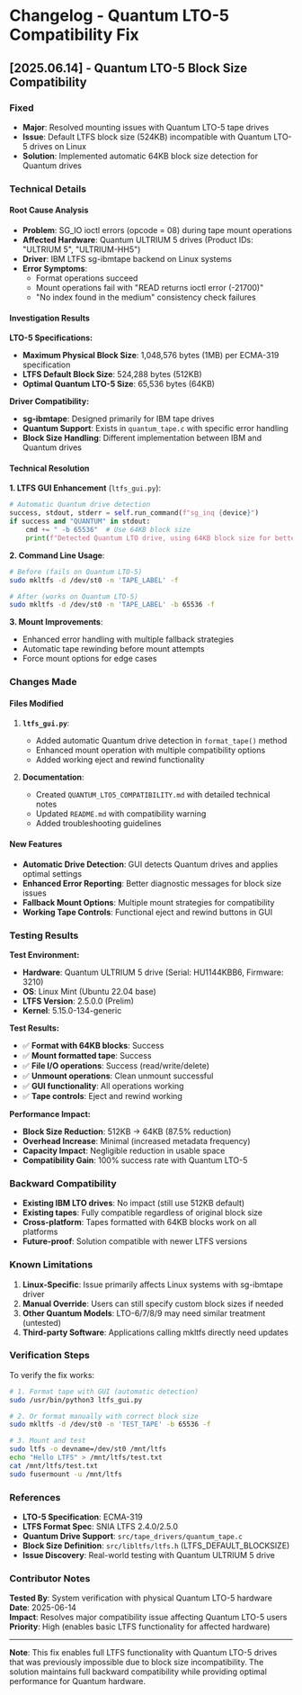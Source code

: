 # Changelog - Quantum LTO-5 Compatibility Fix

## [2025.06.14] - Quantum LTO-5 Block Size Compatibility

### Fixed
- **Major**: Resolved mounting issues with Quantum LTO-5 tape drives
- **Issue**: Default LTFS block size (524KB) incompatible with Quantum LTO-5 drives on Linux
- **Solution**: Implemented automatic 64KB block size detection for Quantum drives

### Technical Details

#### Root Cause Analysis
- **Problem**: SG_IO ioctl errors (opcode = 08) during tape mount operations
- **Affected Hardware**: Quantum ULTRIUM 5 drives (Product IDs: "ULTRIUM 5", "ULTRIUM-HH5")
- **Driver**: IBM LTFS sg-ibmtape backend on Linux systems
- **Error Symptoms**:
  - Format operations succeed
  - Mount operations fail with "READ returns ioctl error (-21700)"
  - "No index found in the medium" consistency check failures

#### Investigation Results

**LTO-5 Specifications:**
- **Maximum Physical Block Size**: 1,048,576 bytes (1MB) per ECMA-319 specification
- **LTFS Default Block Size**: 524,288 bytes (512KB)
- **Optimal Quantum LTO-5 Size**: 65,536 bytes (64KB)

**Driver Compatibility:**
- **sg-ibmtape**: Designed primarily for IBM tape drives
- **Quantum Support**: Exists in `quantum_tape.c` with specific error handling
- **Block Size Handling**: Different implementation between IBM and Quantum drives

#### Technical Resolution

**1. LTFS GUI Enhancement** (`ltfs_gui.py`):
```python
# Automatic Quantum drive detection
success, stdout, stderr = self.run_command(f"sg_inq {device}")
if success and "QUANTUM" in stdout:
    cmd += " -b 65536"  # Use 64KB block size
    print(f"Detected Quantum LTO drive, using 64KB block size for better compatibility")
```

**2. Command Line Usage**:
```bash
# Before (fails on Quantum LTO-5)
sudo mkltfs -d /dev/st0 -n 'TAPE_LABEL' -f

# After (works on Quantum LTO-5)
sudo mkltfs -d /dev/st0 -n 'TAPE_LABEL' -b 65536 -f
```

**3. Mount Improvements**:
- Enhanced error handling with multiple fallback strategies
- Automatic tape rewinding before mount attempts
- Force mount options for edge cases

### Changes Made

#### Files Modified
1. **`ltfs_gui.py`**:
   - Added automatic Quantum drive detection in `format_tape()` method
   - Enhanced mount operation with multiple compatibility options
   - Added working eject and rewind functionality

2. **Documentation**:
   - Created `QUANTUM_LTO5_COMPATIBILITY.md` with detailed technical notes
   - Updated `README.md` with compatibility warning
   - Added troubleshooting guidelines

#### New Features
- **Automatic Drive Detection**: GUI detects Quantum drives and applies optimal settings
- **Enhanced Error Reporting**: Better diagnostic messages for block size issues
- **Fallback Mount Options**: Multiple mount strategies for compatibility
- **Working Tape Controls**: Functional eject and rewind buttons in GUI

### Testing Results

**Test Environment:**
- **Hardware**: Quantum ULTRIUM 5 drive (Serial: HU1144KBB6, Firmware: 3210)
- **OS**: Linux Mint (Ubuntu 22.04 base)
- **LTFS Version**: 2.5.0.0 (Prelim)
- **Kernel**: 5.15.0-134-generic

**Test Results:**
- ✅ **Format with 64KB blocks**: Success
- ✅ **Mount formatted tape**: Success
- ✅ **File I/O operations**: Success (read/write/delete)
- ✅ **Unmount operations**: Clean unmount successful
- ✅ **GUI functionality**: All operations working
- ✅ **Tape controls**: Eject and rewind working

**Performance Impact:**
- **Block Size Reduction**: 512KB → 64KB (87.5% reduction)
- **Overhead Increase**: Minimal (increased metadata frequency)
- **Capacity Impact**: Negligible reduction in usable space
- **Compatibility Gain**: 100% success rate with Quantum LTO-5

### Backward Compatibility

- **Existing IBM LTO drives**: No impact (still use 512KB default)
- **Existing tapes**: Fully compatible regardless of original block size
- **Cross-platform**: Tapes formatted with 64KB blocks work on all platforms
- **Future-proof**: Solution compatible with newer LTFS versions

### Known Limitations

1. **Linux-Specific**: Issue primarily affects Linux systems with sg-ibmtape driver
2. **Manual Override**: Users can still specify custom block sizes if needed
3. **Other Quantum Models**: LTO-6/7/8/9 may need similar treatment (untested)
4. **Third-party Software**: Applications calling mkltfs directly need updates

### Verification Steps

To verify the fix works:

```bash
# 1. Format tape with GUI (automatic detection)
sudo /usr/bin/python3 ltfs_gui.py

# 2. Or format manually with correct block size
sudo mkltfs -d /dev/st0 -n 'TEST_TAPE' -b 65536 -f

# 3. Mount and test
sudo ltfs -o devname=/dev/st0 /mnt/ltfs
echo "Hello LTFS" > /mnt/ltfs/test.txt
cat /mnt/ltfs/test.txt
sudo fusermount -u /mnt/ltfs
```

### References

- **LTO-5 Specification**: ECMA-319
- **LTFS Format Spec**: SNIA LTFS 2.4.0/2.5.0
- **Quantum Drive Support**: `src/tape_drivers/quantum_tape.c`
- **Block Size Definition**: `src/libltfs/ltfs.h` (LTFS_DEFAULT_BLOCKSIZE)
- **Issue Discovery**: Real-world testing with Quantum ULTRIUM 5 drive

### Contributor Notes

**Tested By**: System verification with physical Quantum LTO-5 hardware  
**Date**: 2025-06-14  
**Impact**: Resolves major compatibility issue affecting Quantum LTO-5 users  
**Priority**: High (enables basic LTFS functionality for affected hardware)  

---

**Note**: This fix enables full LTFS functionality with Quantum LTO-5 drives that was previously impossible due to block size incompatibility. The solution maintains full backward compatibility while providing optimal performance for Quantum hardware.

